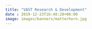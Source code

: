 ```yaml
---
title: "VAST Research & Development"
date : 2019-12-23T16:48:28+06:00
image: images/banners/matterhorn.jpg
---
```

